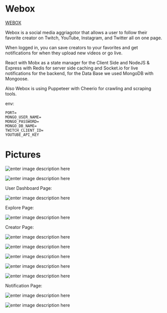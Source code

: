 # Webox
[WEBOX](https://webox-hub.com/)

Webox is a social media aggriagotor that allows a user to follow their favorite creator on Twitch, YouTube, Instagram, and Twitter all on one page.

When logged in, you can save creators to your favorites and get notifications for when 
they upload new videos or go live.

React with Mobx as a state manager for the Client Side and NodeJS & Express
with Redis for server side caching and Socket.io for live notifications for the backend,
for the Data Base we used MongoDB with Mongoose. 

Also Webox is using Puppeteer with Cheerio for crawling and scraping tools.

env:
```
PORT=
MONGO_USER_NAME=
MONGO_PASSWORD=
MONGO_DB_NAME=
TWITCH_CLIENT_ID=
YOUTUBE_API_KEY
```
# Pictures

![enter image description here](https://i.ibb.co/vV9gJHF/We-Box-Google-Chrome-11-09-2020-20-51-16.png)

![enter image description here](https://i.ibb.co/KjHwkrs/We-Box-Google-Chrome-11-09-2020-22-24-53.png)

User Dashboard Page:

![enter image description here](https://i.ibb.co/nMZHP8q/We-Box-Google-Chrome-11-09-2020-20-51-23.png)

Explore Page:

![enter image description here](https://i.ibb.co/rdXymMt/We-Box-Google-Chrome-11-09-2020-20-51-49.png)

Creator Page:

![enter image description here](https://i.ibb.co/gFtN8Rm/We-Box-Google-Chrome-11-09-2020-20-52-38.png)

![enter image description here](https://i.ibb.co/tzPSXdx/We-Box-Google-Chrome-11-09-2020-20-52-47.png)

![enter image description here](https://i.ibb.co/bHwPryv/We-Box-Google-Chrome-11-09-2020-20-52-53.png)

![enter image description here](https://i.ibb.co/SKxBwhL/We-Box-Google-Chrome-11-09-2020-20-52-59.png)

![enter image description here](https://i.ibb.co/SPYhPtJ/We-Box-Google-Chrome-11-09-2020-20-53-04.png)

Notification Page:

![enter image description here](https://i.ibb.co/G0t3F6Y/We-Box-Google-Chrome-11-09-2020-20-53-36.png)

![enter image description here](https://i.ibb.co/7NbdxXZ/We-Box-Google-Chrome-11-09-2020-20-53-47.png)
